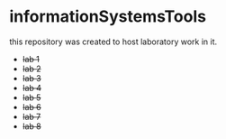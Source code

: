 # informationSystemsTools
this repository was created to host laboratory work in it.

* ~~lab 1~~
* ~~lab 2~~
* ~~lab 3~~
* ~~lab 4~~
* ~~lab 5~~
* ~~lab 6~~
* ~~lab 7~~
* ~~lab 8~~

